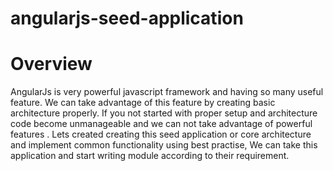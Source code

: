 # angularjs-seed-application

# Overview 
AngularJs is very powerful javascript framework and having so many useful feature. We can take advantage of this feature by creating basic architecture properly. If you not started with proper setup and architecture code become unmanageable and we can not take advantage of powerful features . Lets created creating this seed application or core architecture  and implement common functionality using best practise, 
We can take this application and start writing module according to their requirement.
